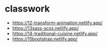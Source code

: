 # classwork
+ https://12-transform-animation.netlify.app/
+ https://13sass-scss.netlify.app/
+ https://14-traditional-cuisine.netlify.app/
+ https://15bootstrap.netlify.app/
